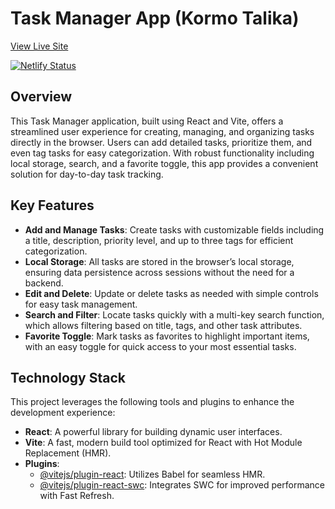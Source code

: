 # Task Manager App (Kormo Talika)

[View Live Site](https://kormotalikawebapp.netlify.app)

[![Netlify Status](https://api.netlify.com/api/v1/badges/4fc7b656-89a3-4432-b5a8-dc2e58a17ef6/deploy-status)](https://app.netlify.com/sites/kormotalikawebapp/deploys)

## Overview

This Task Manager application, built using React and Vite, offers a streamlined user experience for creating, managing, and organizing tasks directly in the browser. Users can add detailed tasks, prioritize them, and even tag tasks for easy categorization. With robust functionality including local storage, search, and a favorite toggle, this app provides a convenient solution for day-to-day task tracking.

## Key Features

- **Add and Manage Tasks**: Create tasks with customizable fields including a title, description, priority level, and up to three tags for efficient categorization.
- **Local Storage**: All tasks are stored in the browser’s local storage, ensuring data persistence across sessions without the need for a backend.
- **Edit and Delete**: Update or delete tasks as needed with simple controls for easy task management.
- **Search and Filter**: Locate tasks quickly with a multi-key search function, which allows filtering based on title, tags, and other task attributes.
- **Favorite Toggle**: Mark tasks as favorites to highlight important items, with an easy toggle for quick access to your most essential tasks.

## Technology Stack

This project leverages the following tools and plugins to enhance the development experience:

- **React**: A powerful library for building dynamic user interfaces.
- **Vite**: A fast, modern build tool optimized for React with Hot Module Replacement (HMR).
- **Plugins**:
  - [@vitejs/plugin-react](https://github.com/vitejs/vite-plugin-react/blob/main/packages/plugin-react/README.md): Utilizes Babel for seamless HMR.
  - [@vitejs/plugin-react-swc](https://github.com/vitejs/vite-plugin-react-swc): Integrates SWC for improved performance with Fast Refresh.

